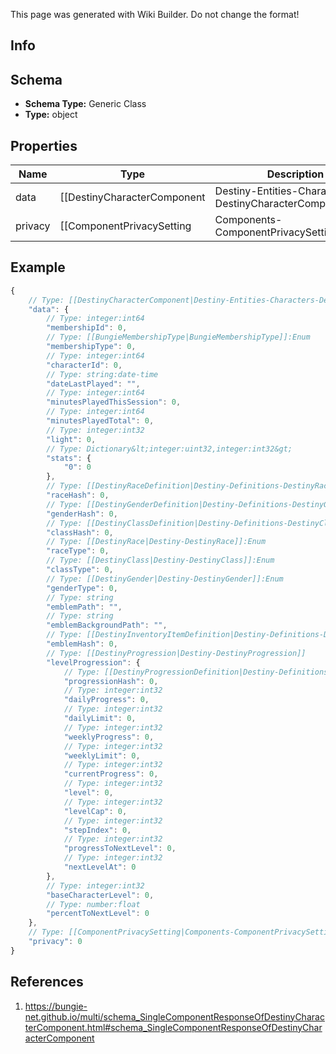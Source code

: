 <span class="wiki-builder">This page was generated with Wiki Builder. Do not change the format!</span>

## Info

## Schema
* **Schema Type:** Generic Class
* **Type:** object

## Properties
Name | Type | Description
---- | ---- | -----------
data | [[DestinyCharacterComponent|Destiny-Entities-Characters-DestinyCharacterComponent]] | 
privacy | [[ComponentPrivacySetting|Components-ComponentPrivacySetting]]:Enum | 

## Example
```javascript
{
    // Type: [[DestinyCharacterComponent|Destiny-Entities-Characters-DestinyCharacterComponent]]
    "data": {
        // Type: integer:int64
        "membershipId": 0,
        // Type: [[BungieMembershipType|BungieMembershipType]]:Enum
        "membershipType": 0,
        // Type: integer:int64
        "characterId": 0,
        // Type: string:date-time
        "dateLastPlayed": "",
        // Type: integer:int64
        "minutesPlayedThisSession": 0,
        // Type: integer:int64
        "minutesPlayedTotal": 0,
        // Type: integer:int32
        "light": 0,
        // Type: Dictionary&lt;integer:uint32,integer:int32&gt;
        "stats": {
            "0": 0
        },
        // Type: [[DestinyRaceDefinition|Destiny-Definitions-DestinyRaceDefinition]]:ManifestDefinition:integer:uint32
        "raceHash": 0,
        // Type: [[DestinyGenderDefinition|Destiny-Definitions-DestinyGenderDefinition]]:ManifestDefinition:integer:uint32
        "genderHash": 0,
        // Type: [[DestinyClassDefinition|Destiny-Definitions-DestinyClassDefinition]]:ManifestDefinition:integer:uint32
        "classHash": 0,
        // Type: [[DestinyRace|Destiny-DestinyRace]]:Enum
        "raceType": 0,
        // Type: [[DestinyClass|Destiny-DestinyClass]]:Enum
        "classType": 0,
        // Type: [[DestinyGender|Destiny-DestinyGender]]:Enum
        "genderType": 0,
        // Type: string
        "emblemPath": "",
        // Type: string
        "emblemBackgroundPath": "",
        // Type: [[DestinyInventoryItemDefinition|Destiny-Definitions-DestinyInventoryItemDefinition]]:ManifestDefinition:integer:uint32
        "emblemHash": 0,
        // Type: [[DestinyProgression|Destiny-DestinyProgression]]
        "levelProgression": {
            // Type: [[DestinyProgressionDefinition|Destiny-Definitions-DestinyProgressionDefinition]]:ManifestDefinition:integer:uint32
            "progressionHash": 0,
            // Type: integer:int32
            "dailyProgress": 0,
            // Type: integer:int32
            "dailyLimit": 0,
            // Type: integer:int32
            "weeklyProgress": 0,
            // Type: integer:int32
            "weeklyLimit": 0,
            // Type: integer:int32
            "currentProgress": 0,
            // Type: integer:int32
            "level": 0,
            // Type: integer:int32
            "levelCap": 0,
            // Type: integer:int32
            "stepIndex": 0,
            // Type: integer:int32
            "progressToNextLevel": 0,
            // Type: integer:int32
            "nextLevelAt": 0
        },
        // Type: integer:int32
        "baseCharacterLevel": 0,
        // Type: number:float
        "percentToNextLevel": 0
    },
    // Type: [[ComponentPrivacySetting|Components-ComponentPrivacySetting]]:Enum
    "privacy": 0
}

```

## References
1. https://bungie-net.github.io/multi/schema_SingleComponentResponseOfDestinyCharacterComponent.html#schema_SingleComponentResponseOfDestinyCharacterComponent
